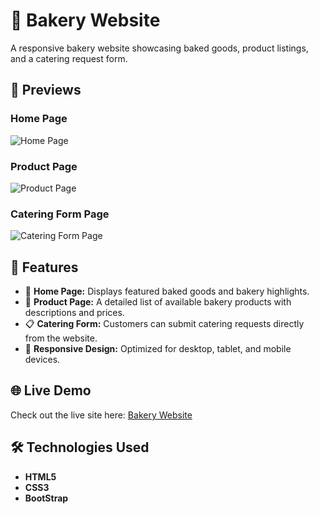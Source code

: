 # 🍰 Bakery Website

A responsive bakery website showcasing baked goods, product listings, and a catering request form.

## 📸 Previews

### Home Page
![Home Page](home-page-preview.png)

### Product Page
![Product Page](product-page-preview.png)

### Catering Form Page
![Catering Form Page](catering-form-page.png)

## 🚀 Features
- 🍞 **Home Page:** Displays featured baked goods and bakery highlights.
- 🛒 **Product Page:** A detailed list of available bakery products with descriptions and prices.
- 📋 **Catering Form:** Customers can submit catering requests directly from the website.
- 📱 **Responsive Design:** Optimized for desktop, tablet, and mobile devices.

## 🌐 Live Demo
Check out the live site here: [Bakery Website](https://jediwebdev.github.io/Bakery-Website/)

## 🛠️ Technologies Used
- **HTML5**
- **CSS3**
- **BootStrap**
